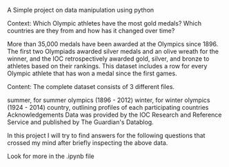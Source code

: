 A Simple project on data manipulation using python


Context:
Which Olympic athletes have the most gold medals? Which countries are they from and how has it changed over time?

More than 35,000 medals have been awarded at the Olympics since 1896. The first two Olympiads awarded silver medals and an olive wreath for the winner, and the IOC retrospectively awarded gold, silver, and bronze to athletes based on their rankings. This dataset includes a row for every Olympic athlete that has won a medal since the first games.

Content:
The complete dataset consists of 3 different files.

summer, for summer olympics (1896 - 2012)
winter, for winter olympics (1924 - 2014)
country, outlining profiles of each participating countries
Acknowledgements
Data was provided by the IOC Research and Reference Service and published by The Guardian's Datablog.

In this project I will try to find answers for the following questions that crossed my mind after briefly inspecting the above data.

Look for more in the .ipynb file
